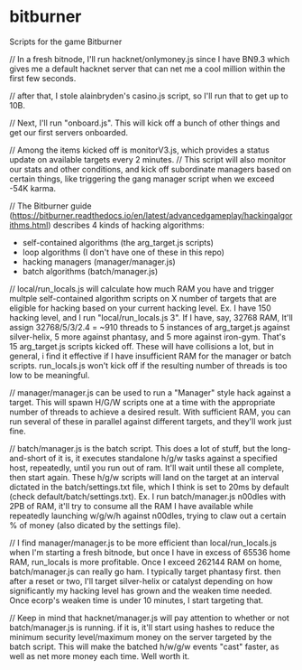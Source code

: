 # bitburner
Scripts for the game Bitburner 


// In a fresh bitnode, I'll run hacknet/onlymoney.js since I have BN9.3 which gives me a default hacknet server that can net me a cool million within the first few seconds.

// after that, I stole alainbryden's casino.js script, so I'll run that to get up to 10B.

// Next, I'll run "onboard.js". This will kick off a bunch of other things and get our first servers onboarded.

// Among the items kicked off is monitorV3.js, which provides a status update on available targets every 2 minutes.
// This script will also monitor our stats and other conditions, and kick off subordinate managers based on certain things, like triggering the gang manager script when we exceed -54K karma.

// The Bitburner guide (https://bitburner.readthedocs.io/en/latest/advancedgameplay/hackingalgorithms.html) describes 4 kinds of hacking algorithms:
 * self-contained algorithms (the arg_target.js scripts)
 * loop algorithms (I don't have one of these in this repo)
 * hacking managers (manager/manager.js)
 * batch algorithms (batch/manager.js)

// local/run_locals.js <X> will calculate how much RAM you have and trigger multple self-contained algorithm scripts on X number of targets that are eligible for hacking based on your current hacking level. Ex. I have 150 hacking level, and I run "local/run_locals.js 3". If I have, say, 32768 RAM, It'll assign 32768/5/3/2.4 = ~910 threads to 5 instances of arg_target.js against silver-helix, 5 more against phantasy, and 5 more against iron-gym. That's 15 arg_target.js scripts kicked off. These will have collisions a lot, but in general, i find it effective if I have insufficient RAM for the manager or batch scripts. run_locals.js won't kick off if the resulting number of threads is too low to be meaningful.

// manager/manager.js can be used to run a "Manager" style hack against a target. This will spawn H/G/W scripts one at a time with the appropriate number of threads to achieve a desired result. With sufficient RAM, you can run several of these in parallel against different targets, and they'll work just fine. 

// batch/manager.js is the batch script. This does a lot of stuff, but the long-and-short of it is, it executes standalone h/g/w tasks against a specified host, repeatedly, until you run out of ram. It'll wait until these all complete, then start again. These h/g/w scripts will land on the target at an interval dictated in the batch/settings.txt file, which I think is set to 20ms by default (check default/batch/settings.txt). Ex. I run batch/manager.js n00dles with 2PB of RAM, it'll try to consume all the RAM I have available while repeatedly launching w/g/w/h against n00dles, trying to claw out a certain % of money (also dicated by the settings file).


// I find manager/manager.js to be more efficient than local/run_locals.js when I'm starting a fresh bitnode, but once I have in excess of 65536 home RAM, run_locals is more profitable. Once I exceed 262144 RAM on home, batch/manager.js can really go ham. I typically target phantasy first. then after a reset or two, I'll target silver-helix or catalyst depending on how significantly my hacking level has grown and the weaken time needed. Once ecorp's weaken time is under 10 minutes, I start targeting that.

// Keep in mind that hacknet/manager.js will pay attention to whether or not batch/manager.js is running. if it is, it'll start using hashes to reduce the minimum security level/maximum money on the server targeted by the batch script. This will make the batched h/w/g/w events "cast" faster, as well as net more money each time. Well worth it.